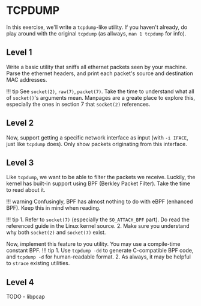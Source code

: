 # TCPDUMP

In this exercise, we'll write a `tcpdump`-like utility.
If you haven't already, do play around with the original `tcpdump` (as allways, `man 1 tcpdump` for info).

## Level 1
Write a basic utility that sniffs all ethernet packets seen by your machine.
Parse the ethernet headers, and print each packet's source and destination MAC addresses.

!!! tip
    See `socket(2)`, `raw(7)`, `packet(7)`.
    Take the time to understand what all of `socket()`'s arguments mean.
    Manpages are a greate place to explore this, especially the ones in section 7 that `socket(2)` references.

## Level 2
Now, support getting a specific network interface as input (with `-i IFACE`, just like `tcpdump` does).
Only show packets originating from this interface.

## Level 3
Like `tcpdump`, we want to be able to filter the packets we receive.
Luckily, the kernel has built-in support using BPF (Berkley Packet Filter). Take the time to read about it.

!!! warning
    Confusingly, BPF has almost nothing to do with eBPF (enhanced BPF). Keep this in mind when reading.

!!! tip
    1. Refer to `socket(7)` (especially the `SO_ATTACH_BPF` part).
    Do read the referenced guide in the Linux kernel source.
    2. Make sure you understand why both `socket(2)` and `socket(7)` exist.

Now, implement this feature to you utility. You may use a compile-time constant BPF.
!!! tip
    1. Use `tcpdump -dd` to generate C-compatible BPF code, and `tcpdump -d` for human-readable format.
    2. As always, it may be helpful to `strace` existing utilities.

## Level 4
TODO - libpcap

